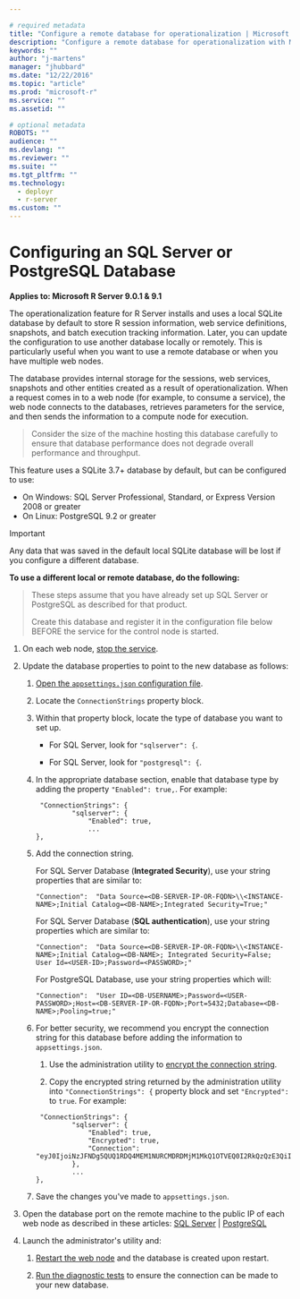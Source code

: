 ```yaml
---

# required metadata
title: "Configure a remote database for operationalization | Microsoft R Server Docs"
description: "Configure a remote database for operationalization with Microsoft R Server"
keywords: ""
author: "j-martens"
manager: "jhubbard"
ms.date: "12/22/2016"
ms.topic: "article"
ms.prod: "microsoft-r"
ms.service: ""
ms.assetid: ""

# optional metadata
ROBOTS: ""
audience: ""
ms.devlang: ""
ms.reviewer: ""
ms.suite: ""
ms.tgt_pltfrm: ""
ms.technology: 
  - deployr
  - r-server
ms.custom: ""
---
```


# Configuring an SQL Server or PostgreSQL Database

**Applies to:  Microsoft R Server 9.0.1 & 9.1**

The operationalization feature for R Server installs and uses a local SQLite database by default to store R session information, web service definitions, snapshots, and batch execution tracking information. Later, you can update the configuration to use another database locally or remotely. This is particularly useful when you want to use a remote database or when you have multiple web nodes. 

The database provides internal storage for the sessions, web services, snapshots and other entities created as a result of operationalization. When a request comes in to a web node (for example, to consume a service), the web node connects to the databases, retrieves parameters for the service, and then sends the information to a compute node for execution.

> Consider the size of the machine hosting this database carefully to ensure that database performance does not degrade overall performance and throughput.

This feature uses a SQLite 3.7+ database by default, but can be configured to use:
+ On Windows: SQL Server Professional, Standard, or Express Version 2008 or greater
+ On Linux: PostgreSQL 9.2 or greater 

> [!Important]
> Any data that was saved in the default local SQLite database will be lost if you configure a different database.

<a name="sqlserver"></a>
<a name="postgresql"></a>

**To use a different local or remote database, do the following:**

> These steps assume that you have already set up SQL Server or PostgreSQL as described for that product.
>
> Create this database and register it in the configuration file below BEFORE the service for the control node is started.

1.  On each web node, [stop the service](admin-utility.md#startstop).

1.  Update the database properties to point to the new database as follows:

    1. [Open the `appsettings.json` configuration file](admin-configuration-file.md). 

    1. Locate the `ConnectionStrings` property block.

    1. Within that property block, locate the type of database you want to set up.
       + For SQL Server, look for `"sqlserver": {`.

       + For SQL Server, look for `"postgresql": {`.

    1. In the appropriate database section, enable that database type by adding the property `"Enabled": true,`. For example:
       ```
        "ConnectionStrings": {
                "sqlserver": {
                    "Enabled": true,
                    ...
       },
       ```

    1. Add the connection string.

       For SQL Server Database (**Integrated Security**), use your string properties that are similar to:
       ``` 
       "Connection":  "Data Source=<DB-SERVER-IP-OR-FQDN>\\<INSTANCE-NAME>;Initial Catalog=<DB-NAME>;Integrated Security=True;"
       ```

       For SQL Server Database (**SQL authentication**), use your string properties which are similar to: 
       ``` 
       "Connection":  "Data Source=<DB-SERVER-IP-OR-FQDN>\\<INSTANCE-NAME>;Initial Catalog=<DB-NAME>; Integrated Security=False; User Id=<USER-ID>;Password=<PASSWORD>;"
       ```

       For PostgreSQL Database, use your string properties which will:
       ``` 
       "Connection":  "User ID=<DB-USERNAME>;Password=<USER-PASSWORD>;Host=<DB-SERVER-IP-OR-FQDN>;Port=5432;Database=<DB-NAME>;Pooling=true;"
       ```       
    
    1. <a name="encrypt"></a>For better security, we recommend you encrypt the connection string for this database before adding the information to `appsettings.json`.
    
       1. Use the administration utility to [encrypt the connection string](admin-utility.md#encrypt).

       1. Copy the encrypted string returned by the administration utility into `"ConnectionStrings": {` property block and set `"Encrypted":` to `true`. For example:
            
       ```
        "ConnectionStrings": {
                "sqlserver": {
                    "Enabled": true,
                    "Encrypted": true,
                    "Connection": "eyJ0IjoiNzJFNDg5QUQ1RDQ4MEM1NURCMDRDMjM1MkQ1OTVEQ0I2RkQzQzE3QiIsInMiOiJFWkNhNUdJMUNSRFV0bXZHVEIxcmNRcmxXTE9QM2ZTOGtTWFVTRk5QSk9vVXRWVzRSTlh1THcvcDd0bCtQdFN3QVRFRjUvL2ZJMjB4K2xTME00VHRKZDdkcUhKb294aENOQURyZFY1KzZ0bUgzWG1TOWNVUkdwdjl3TGdTaUQ0Z0tUV0QrUDNZdEVMMCtrOStzdHB"
                },
                ...
       },
       ```       

    1. Save the changes you've made to `appsettings.json`.

1. Open the database port on the remote machine to the public IP of each web node as described in these articles: [SQL Server](https://technet.microsoft.com/en-us/library/ms175043(v=sql.130).aspx) | [PostgreSQL](https://www.postgresql.org/docs/current/static/auth-pg-hba-conf.html)
         
1. Launch the administrator's utility and:

   1. [Restart the web node](admin-utility.md#startstop) and the database is created upon restart.

   1. [Run the diagnostic tests](admin-diagnostics.md) to ensure the connection can be made to your new database.